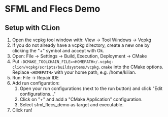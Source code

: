 # SFML and Flecs Demo

## Setup with CLion
1. Open the vcpkg tool window with: View -> Tool Windows -> Vcpkg
2. If you do not already have a vcpkg directory, create a new one by clicking the "+" symbol and accept with Ok.
3. Open: File -> Settings -> Build, Execution, Deployment -> CMake
4. Put `-DCMAKE_TOOLCHAIN_FILE=<HOMEPATH>/.vcpkg-clion/vcpkg/scripts/buildsystems/vcpkg.cmake` into the CMake options. 
Replace `<HOMEPATH>` with your home path, e.g. /home/kilian.
5. Run: File -> Repair IDE
6. Add run configuration:
   1. Open your run configurations (next to the run button) and click "Edit configurations..."
   2. Click on "+" and add a "CMake Application" configuration.
   3. Select sfml_flecs_demo as target and executable.
7. Click run!
